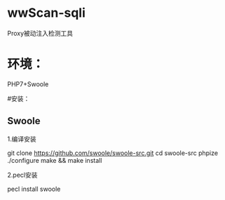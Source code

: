 # wwScan-sqli
Proxy被动注入检测工具

# 环境：
  PHP7+Swoole
  
#安装：

## Swoole

1.编译安装

  git clone https://github.com/swoole/swoole-src.git
  cd swoole-src
  phpize
  ./configure
  make && make install

2.pecl安装

  pecl install swoole
  

  
  
  
  
  
